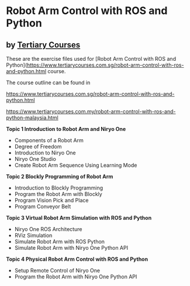 # Robot Arm Control with ROS and Python
## by [Tertiary  Courses](https://www.tertiarycourses.com.sg/)

These are the exercise files used for [Robot Arm Control with ROS and Python](https://www.tertiarycourses.com.sg/robot-arm-control-with-ros-and-python.html course. 

The course outline can be found in 

https://www.tertiarycourses.com.sg/robot-arm-control-with-ros-and-python.html

https://www.tertiarycourses.com.my/robot-arm-control-with-ros-and-python-malaysia.html

<p><strong>Topic 1 Introduction to Robot Arm and Niryo One</strong></p>
<ul>
<li>Components of a Robot Arm</li>
<li>Degree of Freedom</li>
<li>Introduction to Niryo One</li>
<li>Niryo One Studio</li>
<li>Create Robot Arm Sequence Using Learning Mode</li>
</ul>
<p><strong>Topic 2 Blockly Programming of Robot Arm</strong></p>
<ul>
<li>Introduction to Blockly Programming</li>
<li>Program the Robot Arm with Blockly</li>
<li>Program Vision Pick and Place</li>
<li>Program Conveyor Belt</li>
</ul>
<p><strong>Topic 3 Virtual Robot Arm Simulation with ROS and Python</strong></p>
<ul>
<li>Niryo One ROS Architecture</li>
<li>RViz Simulation</li>
<li>Simulate Robot Arm with ROS Python</li>
<li>Simulate Robot Arm with Niryo One Python API</li>
</ul>
<p><strong>Topic 4 Physical Robot Arm Control with ROS and Python</strong></p>
<ul>
<li>Setup Remote Control of Niryo One</li>
<li>Program the Robot Arm with Niryo One Python API</li>
</ul>


